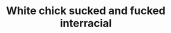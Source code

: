 ---
layout: post
title: White chick sucked and fucked interracial
duration: '09:33'
view: 210
rate: 2
video: 'https://flashservice.xvideos.com/embedframe/1260017'
priority: 0.9
changefreq: daily
---